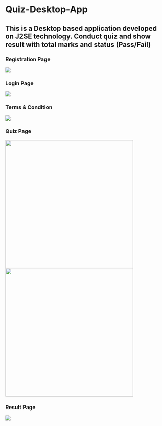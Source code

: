 # Quiz-Desktop-App
## This is a Desktop based application developed on J2SE technology. Conduct quiz and show result with total marks and status (Pass/Fail)
### Registration Page
<img src="https://user-images.githubusercontent.com/48389510/90310251-95433500-df0d-11ea-83f3-1269f4738908.png">

### Login Page
<img src="https://user-images.githubusercontent.com/48389510/90310252-97a58f00-df0d-11ea-84b3-4075dc242c73.png">

### Terms & Condition
<img src="https://user-images.githubusercontent.com/48389510/90310256-9aa07f80-df0d-11ea-8212-61ce27f40af4.png">

### Quiz Page
<img src="https://user-images.githubusercontent.com/48389510/90310254-996f5280-df0d-11ea-9b80-6a0e7123aaab.png" width="400"><img src="https://user-images.githubusercontent.com/48389510/90310407-b5bfbf00-df0e-11ea-89b7-7c1db8be15e1.png" width="400">


### Result Page
<img src="https://user-images.githubusercontent.com/48389510/90310253-98d6bc00-df0d-11ea-8eef-90d978ecee43.png">


